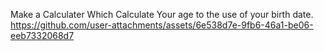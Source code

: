 Make a Calculater Which Calculate Your age to the use of your birth date.
https://github.com/user-attachments/assets/6e538d7e-9fb6-46a1-be06-eeb7332068d7

